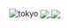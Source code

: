 ![tokyo](https://i.imgur.com/Xv9MXfC.gif)
<a href="https://github.com/tumx1337/github-readme-stats">
  <img align="center" src="https://github-readme-stats.vercel.app/api?username=tumx1337&hide=stars,issues&count_private=true&show_icons=true&theme=gotham"/>
</a>
<a href="https://github.com/tumx1337/github-readme-stats">
  <img align="center" src="https://github-readme-stats.vercel.app/api/top-langs/?username=tumx1337&layout=compact&theme=gotham" />
</a>
